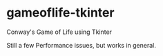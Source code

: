 # gameoflife-tkinter
Conway's Game of Life using Tkinter


Still a few Performance issues, but works in general.

